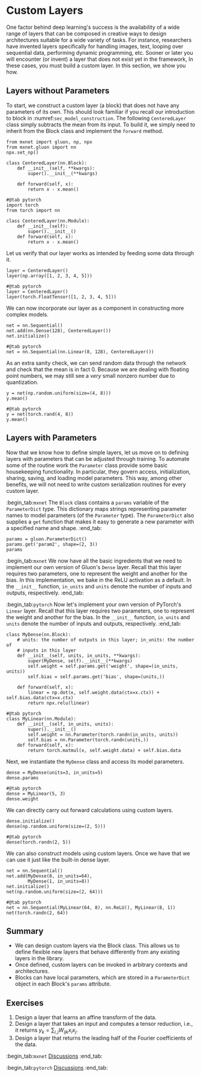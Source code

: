 # Custom Layers

One factor behind deep learning's success
is the availability of a wide range of layers
that can be composed in creative ways
to design architectures suitable
for a wide variety of tasks.
For instance, researchers have invented layers
specifically for handling images, text,
looping over sequential data,
performing dynamic programming, etc.
Sooner or later you will encounter (or invent)
a layer that does not exist yet in the framework,
In these cases, you must build a custom layer.
In this section, we show you how.

## Layers without Parameters

To start, we construct a custom layer (a block) 
that does not have any parameters of its own. 
This should look familiar if you recall our 
introduction to block in :numref:`sec_model_construction`. 
The following `CenteredLayer` class simply
subtracts the mean from its input. 
To build it, we simply need to inherit 
from the Block class and implement the `forward` method.

```{.python .input}
from mxnet import gluon, np, npx
from mxnet.gluon import nn
npx.set_np()

class CenteredLayer(nn.Block):
    def __init__(self, **kwargs):
        super().__init__(**kwargs)

    def forward(self, x):
        return x - x.mean()
```


```{.python .input}
#@tab pytorch
import torch
from torch import nn

class CenteredLayer(nn.Module):
    def __init__(self):
        super().__init__()
    def forward(self, x):
        return x - x.mean()
```

Let us verify that our layer works as intended by feeding some data through it.

```{.python .input}
layer = CenteredLayer()
layer(np.array([1, 2, 3, 4, 5]))
```


```{.python .input}
#@tab pytorch
layer = CenteredLayer()
layer(torch.FloatTensor([1, 2, 3, 4, 5]))
```

We can now incorporate our layer as a component
in constructing more complex models.

```{.python .input}
net = nn.Sequential()
net.add(nn.Dense(128), CenteredLayer())
net.initialize()
```


```{.python .input}
#@tab pytorch
net = nn.Sequential(nn.Linear(8, 128), CenteredLayer())
```

As an extra sanity check, we can send random data 
through the network and check that the mean is in fact 0.
Because we are dealing with floating point numbers, 
we may still see a *very* small nonzero number
due to quantization.

```{.python .input}
y = net(np.random.uniform(size=(4, 8)))
y.mean()
```


```{.python .input}
#@tab pytorch
y = net(torch.rand(4, 8))
y.mean()
```

## Layers with Parameters

Now that we know how to define simple layers,
let us move on to defining layers with parameters
that can be adjusted through training. 
To automate some of the routine work
the `Parameter` class 
provide some basic housekeeping functionality.
In particular, they govern access, initialization, 
sharing, saving, and loading model parameters. 
This way, among other benefits, we will not need to write
custom serialization routines for every custom layer.

:begin_tab:`mxnet`
The `Block` class contains a `params` variable
of the `ParameterDict` type. 
This dictionary maps strings representing parameter names
to model parameters (of the `Parameter` type). 
The `ParameterDict` also supplies a `get` function
that makes it easy to generate a new parameter
with a specified name and shape.
:end_tab:


```{.python .input}
params = gluon.ParameterDict()
params.get('param2', shape=(2, 3))
params
```


:begin_tab:`mxnet`
We now have all the basic ingredients that we need
to implement our own version of Gluon's `Dense` layer. 
Recall that this layer requires two parameters,
one to represent the weight and another for the bias. 
In this implementation, we bake in the ReLU activation as a default.
In the `__init__` function, `in_units` and `units`
denote the number of inputs and outputs, respectively.
:end_tab:

:begin_tab:`pytorch`
Now let's implement your own version of PyTorch's `Linear` layer. 
Recall that this layer requires two parameters,
one to represent the weight and another for the bias. 
In the `__init__` function, `in_units` and `units`
denote the number of inputs and outputs, respectively.
:end_tab:

```{.python .input}
class MyDense(nn.Block):
    # units: the number of outputs in this layer; in_units: the number of
    # inputs in this layer
    def __init__(self, units, in_units, **kwargs):
        super(MyDense, self).__init__(**kwargs)
        self.weight = self.params.get('weight', shape=(in_units, units))
        self.bias = self.params.get('bias', shape=(units,))

    def forward(self, x):
        linear = np.dot(x, self.weight.data(ctx=x.ctx)) + self.bias.data(ctx=x.ctx)
        return npx.relu(linear)
```


```{.python .input}
#@tab pytorch
class MyLinear(nn.Module):
    def __init__(self, in_units, units):
        super().__init__()
        self.weight = nn.Parameter(torch.randn(in_units, units))
        self.bias = nn.Parameter(torch.randn(units,))
    def forward(self, x):
        return torch.matmul(x, self.weight.data) + self.bias.data
```

Next, we instantiate the `MyDense` class 
and access its model parameters.

```{.python .input}
dense = MyDense(units=3, in_units=5)
dense.params
```


```{.python .input}
#@tab pytorch
dense = MyLinear(5, 3)
dense.weight
```

We can directly carry out forward calculations using custom layers.

```{.python .input}
dense.initialize()
dense(np.random.uniform(size=(2, 5)))
```


```{.python .input}
#@tab pytorch
dense(torch.randn(2, 5))
```

We can also construct models using custom layers.
Once we have that we can use it just like the built-in dense layer.

```{.python .input}
net = nn.Sequential()
net.add(MyDense(8, in_units=64),
        MyDense(1, in_units=8))
net.initialize()
net(np.random.uniform(size=(2, 64)))
```


```{.python .input}
#@tab pytorch
net = nn.Sequential(MyLinear(64, 8), nn.ReLU(), MyLinear(8, 1))
net(torch.randn(2, 64))
```

## Summary

* We can design custom layers via the Block class. This allows us to define flexible new layers that behave differently from any existing layers in the library.
* Once defined, custom layers can be invoked in arbitrary contexts and architectures.
* Blocks can have local parameters, which are stored in a `ParameterDict` object in each Block's `params` attribute.


## Exercises

1. Design a layer that learns an affine transform of the data.
1. Design a layer that takes an input and computes a tensor reduction, 
   i.e., it returns $y_k = \sum_{i, j} W_{ijk} x_i x_j$.
1. Design a layer that returns the leading half of the Fourier coefficients of the data. 


:begin_tab:`mxnet`
[Discussions](https://discuss.d2l.ai/t/58)
:end_tab:

:begin_tab:`pytorch`
[Discussions](https://discuss.d2l.ai/t/59)
:end_tab:
